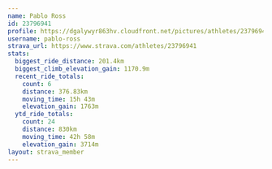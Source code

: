 ```yaml
---
name: Pablo Ross
id: 23796941
profile: https://dgalywyr863hv.cloudfront.net/pictures/athletes/23796941/14615399/1/large.jpg
username: pablo-ross
strava_url: https://www.strava.com/athletes/23796941
stats:
  biggest_ride_distance: 201.4km
  biggest_climb_elevation_gain: 1170.9m
  recent_ride_totals:
    count: 6
    distance: 376.83km
    moving_time: 15h 43m
    elevation_gain: 1763m
  ytd_ride_totals:
    count: 24
    distance: 830km
    moving_time: 42h 58m
    elevation_gain: 3714m
layout: strava_member
--- 
```

